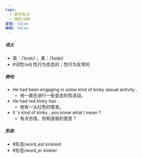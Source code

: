 ```yaml
---
tags:
  - 首字母/K
  - 级别/GRE
掌握: false
模糊: false
---
```

##### 词义
- 英：/ˈkɪŋki/； 美：/ˈkɪŋki/
- #词性/adj  性行为变态的；性行为反常的
##### 例句
- He had been engaging in some kind of kinky sexual activity .
	- 他一直在进行一些变态的性活动。
- He had red kinky hair .
	- 他有一头红色的卷发。
- It 's kind of kinky , you know what I mean ?
	- 有点古怪，你知道我的意思？
##### 形态
- #形态/word_est kinkiest
- #形态/word_er kinkier
